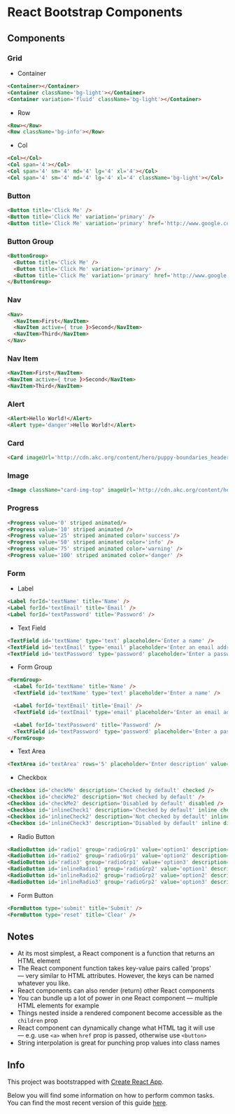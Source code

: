 # React Bootstrap Components

## Components

### Grid
- Container
```html
<Container></Container>
<Container className='bg-light'></Container>
<Container variation='fluid' className='bg-light'></Container>
```

- Row
```html
<Row></Row>
<Row className='bg-info'></Row>
```

- Col
```html
<Col></Col>
<Col span='4'></Col>
<Col span='4' sm='4' md='4' lg='4' xl='4'></Col>
<Col span='4' sm='4' md='4' lg='4' xl='4' className='bg-light'></Col>
```

### Button
```html
<Button title='Click Me' />
<Button title='Click Me' variation='primary' />
<Button title='Click Me' variation='primary' href='http://www.google.com' />
```

### Button Group
```html
<ButtonGroup>
  <Button title='Click Me' />
  <Button title='Click Me' variation='primary' />
  <Button title='Click Me' variation='primary' href='http://www.google.com' />
</ButtonGroup>
```

### Nav
```html
<Nav>
  <NavItem>First</NavItem>
  <NavItem active={ true }>Second</NavItem>
  <NavItem>Third</NavItem>
</Nav>
```

### Nav Item
```html
<NavItem>First</NavItem>
<NavItem active={ true }>Second</NavItem>
<NavItem>Third</NavItem>
```

### Alert
```html
<Alert>Hello World!</Alert>
<Alert type='danger'>Hello World!</Alert>
```

### Card
```html
<Card imageUrl='http://cdn.akc.org/content/hero/puppy-boundaries_header.jpg' imageAlt='Random Dog 1' title='This is a Card' text='Hello World!' buttonUrl='http://www.google.com' buttonText='Go to Google' />
```

### Image
```html
<Image className="card-img-top" imageUrl='http://cdn.akc.org/content/hero/puppy-boundaries_header.jpg' alt='Random Dog 1' />
```

### Progress
```html
<Progress value='0' striped animated/>
<Progress value='10' striped animated />
<Progress value='25' striped animated color='success'/>
<Progress value='50' striped animated color='info' />
<Progress value='75' striped animated color='warning' />
<Progress value='100' striped animated color='danger' />
```

### Form
- Label
```html
<Label forId='textName' title='Name' />
<Label forId='textEmail' title='Email' />
<Label forId='textPassword' title='Password' />
```
- Text Field
```html
<TextField id='textName' type='text' placeholder='Enter a name' />
<TextField id='textEmail' type='email' placeholder='Enter an email address' />
<TextField id='textPassword' type='password' placeholder='Enter a password' />
```
- Form Group
```html
<FormGroup>
  <Label forId='textName' title='Name' />
  <TextField id='textName' type='text' placeholder='Enter a name' />

  <Label forId='textEmail' title='Email' />
  <TextField id='textEmail' type='email' placeholder='Enter an email address' />

  <Label forId='textPassword' title='Password' />
  <TextField id='textPassword' type='password' placeholder='Enter a password' />
</FormGroup>
```
- Text Area
```html
<TextArea id='textArea' rows='5' placeholder='Enter description' value='' />
```
- Checkbox
```html
<Checkbox id='checkMe' description='Checked by default' checked />
<Checkbox id='checkMe2' description='Not checked by default' />
<Checkbox id='checkMe2' description='Disabled by default' disabled />
<Checkbox id='inlineCheck1' description='Checked by default' inline checked />
<Checkbox id='inlineCheck2' description='Not checked by default' inline />
<Checkbox id='inlineCheck3' description='Disabled by default' inline disabled />
```
- Radio Button
```html
<RadioButton id='radio1' group='radioGrp1' value='option1' description='Radio 1' selected />
<RadioButton id='radio2' group='radioGrp1' value='option2' description='Radio 2' />
<RadioButton id='radio3' group='radioGrp1' value='option3' description='Radio 3' disabled />
<RadioButton id='inlineRadio1' group='radioGrp2' value='option1' description='Radio 1' inline selected />
<RadioButton id='inlineRadio2' group='radioGrp2' value='option2' description='Radio 2' inline />
<RadioButton id='inlineRadio3' group='radioGrp2' value='option3' description='Radio 3' inline disabled />
```
- Form Button
```html
<FormButton type='submit' title='Submit' />
<FormButton type='reset' title='Clear' />
```


## Notes

- At its most simplest, a React component is a function that returns an HTML element
- The React component function takes key-value pairs called 'props' — very similar to HTML attributes. However, the keys can be named whatever you like.
- React components can also render (return) other React components
- You can bundle up a lot of power in one React component —  multiple HTML elements for example
- Things nested inside a rendered component become accessible as the `children` prop
- React component can dynamically change what HTML tag it will use — e.g. use `<a>` when `href` prop is passed, otherwise use `<button>`
- String interpolation is great for punching prop values into class names

## Info

This project was bootstrapped with [Create React App](https://github.com/facebookincubator/create-react-app).

Below you will find some information on how to perform common tasks.<br>
You can find the most recent version of this guide [here](https://github.com/facebookincubator/create-react-app/blob/master/packages/react-scripts/template/README.md).
